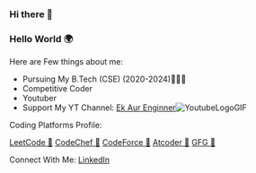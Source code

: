 ### Hi there 👋
### Hello World 🌍

Here are Few things about me:
   - Pursuing My B.Tech (CSE) (2020-2024)🎈🎈🎈
   - Competitive Coder
   - Youtuber
   - Support My YT Channel: [Ek Aur Enginner](https://www.youtube.com/channel/UCwd6_bsiuCAspaqVQacInqg)![YoutubeLogoGIF](https://github.com/Suraj1719/Suraj1719/assets/101680569/bcd841b0-bc88-41f5-8e5d-c78bf4671d8c)




Coding Platforms Profile:

   [LeetCode 🥷](https://leetcode.com/Suraj1607)
   [CodeChef 🥷](https://www.codechef.com/users/darksun_1607)
   [CodeForce 🥷](https://codeforces.com/profile/Suraj1607)
   [Atcoder 🥷](https://atcoder.jp/users/Darksun1607)
   [GFG 🥷](https://auth.geeksforgeeks.org/user/suraj1607)

Connect With Me:
[LinkedIn](https://www.linkedin.com/in/suraj-kumar-behera-281a6622a/)
   







<!--
**Suraj1719/Suraj1719** is a ✨ _special_ ✨ repository because its `README.md` (this file) appears on your GitHub profile.

Here are some ideas to get you started:

- 🔭 I’m currently working on ...
- 🌱 I’m currently learning ...
- 👯 I’m looking to collaborate on ...
- 🤔 I’m looking for help with ...
- 💬 Ask me about ...
- 📫 How to reach me: ...
- 😄 Pronouns: ...
- ⚡ Fun fact: ...
-->
